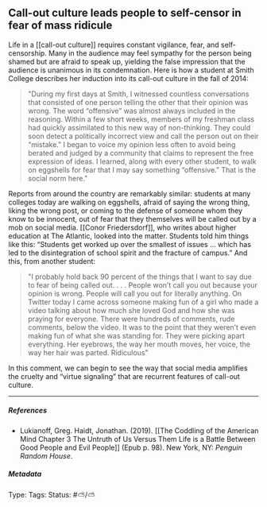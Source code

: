 ## Call-out culture leads people to self-censor in fear of mass ridicule # 

Life in a [[call-out culture]] requires constant vigilance, fear, and self-censorship. Many in the audience may feel sympathy for the person being shamed but are afraid to speak up, yielding the false impression that the audience is unanimous in its condemnation. Here is how a student at Smith College describes her induction into its call-out culture in the fall of 2014:

 > "During my first days at Smith, I witnessed countless conversations that consisted of one person telling the other that their opinion was wrong. The word “offensive” was almost always included in the reasoning. Within a few short weeks, members of my freshman class had quickly assimilated to this new way of non-thinking. They could soon detect a politically incorrect view and call the person out on their “mistake.” I began to voice my opinion less often to avoid being berated and judged by a community that claims to represent the free expression of ideas. I learned, along with every other student, to walk on eggshells for fear that I may say something “offensive.” That is the social norm here."
 
Reports from around the country are remarkably similar: students at many colleges today are walking on eggshells, afraid of saying the wrong thing, liking the wrong post, or coming to the defense of someone whom they know to be innocent, out of fear that they themselves will be called out by a mob on social media. [[Conor Friedersdorf]], who writes about higher education at The Atlantic, looked into the matter. Students told him things like this: “Students get worked up over the smallest of issues ... which has led to the disintegration of school spirit and the fracture of campus.” And this, from another student:

> "I probably hold back 90 percent of the things that I want to say due to fear of being called out. . . . People won’t call you out because your opinion is wrong. People will call you out for literally anything. On Twitter today I came across someone making fun of a girl who made a video talking about how much she loved God and how she was praying for everyone. There were hundreds of comments, rude comments, below the video. It was to the point that they weren’t even making fun of what she was standing for. They were picking apart everything. Her eyebrows, the way her mouth moves, her voice, the way her hair was parted. Ridiculous"

In this comment, we can begin to see the way that social media amplifies the cruelty and “virtue signaling” that are recurrent features of call-out culture.

___

##### References

- Lukianoff, Greg. Haidt, Jonathan. (2019). [[The Coddling of the American Mind Chapter 3 The Untruth of Us Versus Them Life is a Battle Between Good People and Evil People]] (Epub p. 98). New York, NY: _Penguin Random House_.

##### Metadata

Type: 
Tags:
Status: #⛅️/⛅️